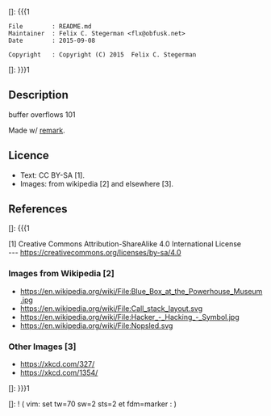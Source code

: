 []: {{{1

    File        : README.md
    Maintainer  : Felix C. Stegerman <flx@obfusk.net>
    Date        : 2015-09-08

    Copyright   : Copyright (C) 2015  Felix C. Stegerman

[]: }}}1

## Description

  buffer overflows 101

  Made w/ [remark](http://remarkjs.com).

## Licence

  * Text: CC BY-SA [1].
  * Images: from wikipedia [2] and elsewhere [3].

## References
[]: {{{1

  [1] Creative Commons Attribution-ShareAlike 4.0 International License
  <br/>
  --- https://creativecommons.org/licenses/by-sa/4.0

### Images from Wikipedia [2]

  * https://en.wikipedia.org/wiki/File:Blue_Box_at_the_Powerhouse_Museum.jpg
  * https://en.wikipedia.org/wiki/File:Call_stack_layout.svg
  * https://en.wikipedia.org/wiki/File:Hacker_-_Hacking_-_Symbol.jpg
  * https://en.wikipedia.org/wiki/File:Nopsled.svg

### Other Images [3]

  * https://xkcd.com/327/
  * https://xkcd.com/1354/

[]: }}}1

[]: ! ( vim: set tw=70 sw=2 sts=2 et fdm=marker : )
